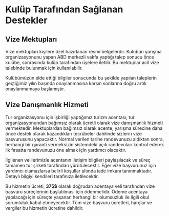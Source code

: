 # Kulüp Tarafından Sağlanan Destekler
## Vize Mektupları
Vize mektupları kişilere özel hazırlanan resmi belgelerdir. Kulübün yarışma organizasyonunu yapan ABD merkezli vakfa yaptığı talep sonucu önce kulübe, sonrasında kulüp tarafından üyelere iletilir. Bu mektuplar acil vize talebinde bulunmak için kullanılabilir.

Kulübümüzün elde ettiği bilgiler sonucunda bu şekilde yapılan taleplerin geçtiğimiz yılın başında onaylanmasına karşın sonlarına doğru artık onaylanmamaya başlamıştır.
## Vize Danışmanlık Hizmeti
Tur organizasyonu için işbirliği yaptığımız turizm acentası, tur organizasyonundan bağımsız olarak ücretli olarak vize danışmanlık hizmeti vermektedir. Mektuplardan bağımsız olarak acente, yarışma sürecine daha önce destek olarak kazandıkları tecrübeler dahilinde sizlerin vize başvurusunu yapacaktır. Normal verilen tarihe randevunuzu aldıktan sonra, herhangi bir garanti vermeksizin sistemdeki açık randevuları kontrol ederek ilk fırsatta randevunuzu öne almak için yardımcı olacaktır.

İlgilenen velilerimizle acentanın iletişim bilgileri paylaşılacak ve süreç tamamen tur şirketi tarafından yürütülecektir. Eğer vize başvurunuz için yardımcı olamazlarsa belirli koşullar altında iade imkanı tanınmaktadır. Detaylı bilgiyi kendileri tarafınıza iletilecektir.

Bu hizmetin ücreti, **375$** olarak doğrudan acentaya veli tarafından vize başvuru süreçlerinin başlatılması için ödenmelidir. Ödeme acentaya yapılacağı için süreçte yaşanan herhangi bir olumsuzluk ile ilgili okul sorumluluk kabul etmeyecektir. Tüm vize başvuru ücretleri, harçlar ve vergiler bu hizmetin ücretine dahildir. 

